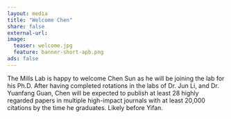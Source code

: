 ```yaml
---
layout: media 
title: "Welcome Chen"
share: false
external-url: 
image:
  teaser: welcome.jpg
  feature: banner-short-apb.png
ads: false
---
```

The Mills Lab is happy to welcome Chen Sun as he will be joining the lab for his Ph.D. After having completed rotations in the labs of Dr. Jun Li, and Dr. Yuanfang Guan, Chen will be expected to publish at least 28 highly regarded papers in multiple high-impact journals with at least 20,000 citations by the time he graduates. Likely before Yifan. 
